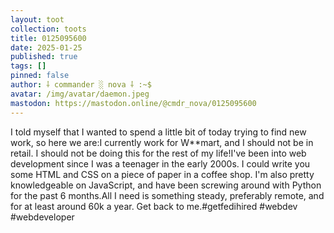 ```yaml
---
layout: toot
collection: toots
title: 0125095600
date: 2025-01-25
published: true
tags: []
pinned: false
author: ⸸ commander ░ nova ⸸ :~$
avatar: /img/avatar/daemon.jpeg
mastodon: https://mastodon.online/@cmdr_nova/0125095600
---
```


I told myself that I wanted to spend a little bit of today trying to find new work, so here we are:I currently work for W**mart, and I should not be in retail. I should not be doing this for the rest of my life!I've been into web development since I was a teenager in the early 2000s. I could write you some HTML and CSS on a piece of paper in a coffee shop. I'm also pretty knowledgeable on JavaScript, and have been screwing around with Python for the past 6 months.All I need is something steady, preferably remote, and for at least around 60k a year. Get back to me.#getfedihired #webdev #webdeveloper
